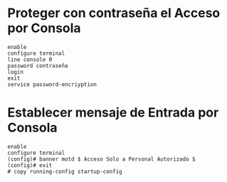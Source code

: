 # Proteger con contraseña el Acceso por Consola

    enable
    configure terminal 
    line console 0
    password contraseña
    login
    exit
    service password-encriyption

# Establecer mensaje de Entrada por Consola 

    enable
    configure terminal
    (config)# banner motd $ Acceso Solo a Personal Autorizado $
    (config)# exit
    # copy running-config startup-config